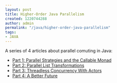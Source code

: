 ```yaml
---
layout: post
title: Higher-Order Java Parallelism
created: 1220744288
author: admin
permalink: "/java/higher-order-java-parallelism"
tags:
- JAVA
---
```

<p>A series of 4 articles about parallel comuting in Java:</p><ul><li><a href="http://apocalisp.wordpress.com/2008/06/18/parallel-strategies-and-the-callable-monad/" rel="bookmark" title="Permanent Link to Higher-Order Java Parallelism, Part 1: Parallel Strategies and the Callable&nbsp;Monad">Part 1: Parallel Strategies and the Callable&nbsp;Monad</a></li><li><a href="http://apocalisp.wordpress.com/2008/06/30/parallel-list-transformations/" rel="bookmark" title="Permanent Link to Higher-Order Java Parallelism, Part 2: Parallel List&nbsp;Transformations">Part 2: Parallel List&nbsp;Transformations</a></li><li><a href="http://apocalisp.wordpress.com/2008/07/28/threadless-concurrency-with-actors/" rel="bookmark" title="Permanent Link to Higher-Order Java Parallelism, Part 3: Threadless Concurrency With&nbsp;Actors">Part 3: Threadless Concurrency With&nbsp;Actors</a></li><li><a href="http://apocalisp.wordpress.com/2008/09/02/a-better-future/" rel="bookmark" title="Permanent Link to Higher-Order Java Parallelism, Part 4: A Better&nbsp;Future">Part 4: A Better&nbsp;Future</a></li></ul><p>&nbsp;</p>
